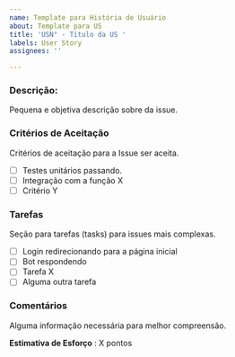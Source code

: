 ```yaml
---
name: Template para História de Usuário
about: Template para US
title: 'USN° - Título da US '
labels: User Story
assignees: ''

---
```


### Descrição:
Pequena e objetiva descrição sobre da issue.

### Critérios de Aceitação
Critérios de aceitação para a Issue ser aceita.
- [ ] Testes unitários passando.
- [ ] Integração com a função X
- [ ] Critério Y

### Tarefas
Seção para tarefas (tasks) para issues mais complexas. 
- [ ] Login redirecionando para a página inicial
- [ ] Bot respondendo
- [ ] Tarefa X
- [ ] Alguma outra tarefa

### Comentários
Alguma informação necessária para melhor compreensão.

**Estimativa de Esforço** : X pontos
